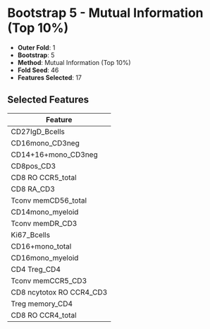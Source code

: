 # Bootstrap 5 - Mutual Information (Top 10%)

- **Outer Fold**: 1
- **Bootstrap**: 5
- **Method**: Mutual Information (Top 10%)
- **Fold Seed**: 46
- **Features Selected**: 17

## Selected Features

| Feature |
|---------|
| CD27IgD_Bcells |
| CD16mono_CD3neg |
| CD14+16+mono_CD3neg |
| CD8pos_CD3 |
| CD8 RO CCR5_total |
| CD8 RA_CD3 |
| Tconv memCD56_total |
| CD14mono_myeloid |
| Tconv memDR_CD3 |
| Ki67_Bcells |
| CD16+mono_total |
| CD16mono_myeloid |
| CD4 Treg_CD4 |
| Tconv memCCR5_CD3 |
| CD8 ncytotox RO CCR4_CD3 |
| Treg memory_CD4 |
| CD8 RO CCR4_total |
